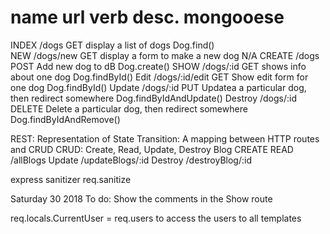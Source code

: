 
name        url             verb            desc.                                                               mongooese
===========================================================================================================================
INDEX       /dogs           GET             display a list of dogs                                              Dog.find()            
NEW         /dogs/new       GET             display a form to make a new dog                                    N/A
CREATE      /dogs           POST            Add new dog to dB                                                   Dog.create()
SHOW        /dogs/:id       GET             shows info about one dog                                            Dog.findById()
Edit        /dogs/:id/edit  GET             Show edit form for one dog                                          Dog.findById()
Update      /dogs/:id       PUT             Updatea a particular dog, then redirect somewhere                   Dog.findByIdAndUpdate()
Destroy     /dogs/:id       DELETE          Delete a particular dog, then redirect somewhere                    Dog.findByIdAndRemove()


REST: Representation of State Transition: A mapping between HTTP routes and CRUD
CRUD: Create, Read, Update, Destroy
Blog
CREATE
READ    /allBlogs
Update  /updateBlogs/:id
Destroy /destroyBlog/:id

express sanitizer
req.sanitize


Saturday 30 2018
To do: Show the comments in the Show route


req.locals.CurrentUser = req.users to access the users to all templates


